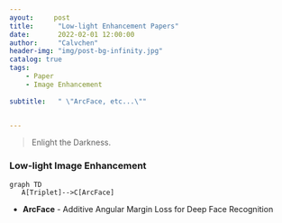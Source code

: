 ```yaml
---
ayout:     post
title:      "Low-light Enhancement Papers"
date:       2022-02-01 12:00:00
author:     "Calvchen"
header-img: "img/post-bg-infinity.jpg"
catalog: true
tags:
    - Paper
    - Image Enhancement
 
subtitle:   " \"ArcFace, etc...\""


---
```


> Enlight the Darkness.



### Low-light Image Enhancement

```mermaid
graph TD
   A[Triplet]-->C[ArcFace]
```





- **ArcFace** - Additive Angular Margin Loss for Deep Face Recognition
